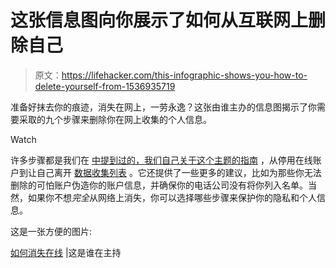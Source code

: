 # 这张信息图向你展示了如何从互联网上删除自己

> 原文：<https://lifehacker.com/this-infographic-shows-you-how-to-delete-yourself-from-1536935719>

准备好抹去你的痕迹，消失在网上，一劳永逸？这张由谁主办的信息图揭示了你需要采取的九个步骤来删除你在网上收集的个人信息。

Watch

许多步骤都是我们在 [中提到过的，我们自己关于这个主题的指南](https://lifehacker.com/how-to-commit-internet-suicide-and-disappear-from-the-w-5958801) ，从停用在线账户到让自己离开 [数据收集列表](http://lifehacker.com/the-top-50-companies-that-mine-and-sell-your-data-and-1482645222) 。它还提供了一些更多的建议，比如为那些你无法删除的可怕账户伪造你的账户信息，并确保你的电话公司没有将你列入名单。当然，如果你不想*完全*从网络上消失，你可以选择哪些步骤来保护你的隐私和个人信息。

这是一张方便的图片:

[如何消失在线](http://www.whoishostingthis.com/blog/2013/12/12/how-to-disappear-online/) |这是谁在主持